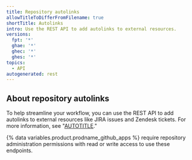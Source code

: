 ```yaml
---
title: Repository autolinks
allowTitleToDifferFromFilename: true
shortTitle: Autolinks
intro: Use the REST API to add autolinks to external resources.
versions:
  fpt: '*'
  ghae: '*'
  ghec: '*'
  ghes: '*'
topics:
  - API
autogenerated: rest
---
```


## About repository autolinks

To help streamline your workflow, you can use the REST API to add autolinks to external resources like JIRA issues and Zendesk tickets. For more information, see "[AUTOTITLE](/repositories/managing-your-repositorys-settings-and-features/managing-repository-settings/configuring-autolinks-to-reference-external-resources)."

{% data variables.product.prodname_github_apps %} require repository administration permissions with read or write access to use these endpoints.

<!-- Content after this section is automatically generated -->

